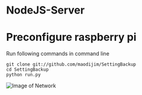 # NodeJS-Server

# Preconfigure raspberry pi
Run following commands in command line
```
git clone git://github.com/maodijim/SettingBackup
cd SettingBackup
python run.py
```

 ![Image of Network](https://www.wswitch.net/20170917134002.png)
